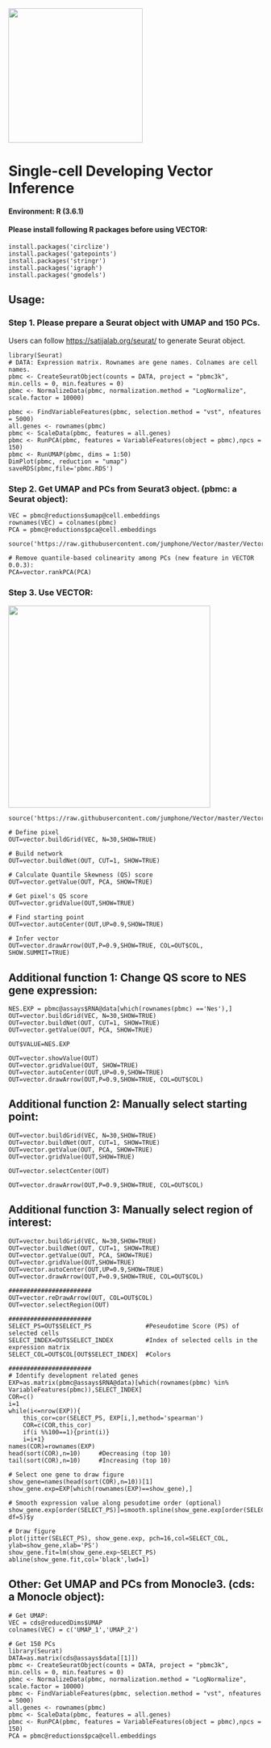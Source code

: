 <img src="https://github.com/jumphone/BEER/raw/master/DATA/Vector_LOGO.png" width="266">

# Single-cell Developing Vector Inference

#### Environment: R (3.6.1)

#### Please install following R packages before using VECTOR:

    install.packages('circlize')
    install.packages('gatepoints')
    install.packages('stringr')
    install.packages('igraph')
    install.packages('gmodels')

## Usage:

### Step 1. Please prepare a Seurat object with UMAP and 150 PCs.
Users can follow https://satijalab.org/seurat/ to generate Seurat object.

    library(Seurat)
    # DATA: Expression matrix. Rownames are gene names. Colnames are cell names.
    pbmc <- CreateSeuratObject(counts = DATA, project = "pbmc3k", min.cells = 0, min.features = 0)
    pbmc <- NormalizeData(pbmc, normalization.method = "LogNormalize", scale.factor = 10000)

    pbmc <- FindVariableFeatures(pbmc, selection.method = "vst", nfeatures = 5000)
    all.genes <- rownames(pbmc)
    pbmc <- ScaleData(pbmc, features = all.genes)
    pbmc <- RunPCA(pbmc, features = VariableFeatures(object = pbmc),npcs = 150)
    pbmc <- RunUMAP(pbmc, dims = 1:50)
    DimPlot(pbmc, reduction = "umap")
    saveRDS(pbmc,file='pbmc.RDS')

### Step 2. Get UMAP and PCs from Seurat3 object. (pbmc: a Seurat object):

    VEC = pbmc@reductions$umap@cell.embeddings
    rownames(VEC) = colnames(pbmc)
    PCA = pbmc@reductions$pca@cell.embeddings
    
    source('https://raw.githubusercontent.com/jumphone/Vector/master/Vector.R')
    
    # Remove quantile-based colinearity among PCs (new feature in VECTOR 0.0.3):   
    PCA=vector.rankPCA(PCA)

### Step 3. Use VECTOR:
<img src="https://raw.githubusercontent.com/jumphone/BEER/master/DATA/TMP/WF.jpg" width="400">

    source('https://raw.githubusercontent.com/jumphone/Vector/master/Vector.R')

    # Define pixel
    OUT=vector.buildGrid(VEC, N=30,SHOW=TRUE)
    
    # Build network
    OUT=vector.buildNet(OUT, CUT=1, SHOW=TRUE)
    
    # Calculate Quantile Skewness (QS) score
    OUT=vector.getValue(OUT, PCA, SHOW=TRUE)
    
    # Get pixel's QS score
    OUT=vector.gridValue(OUT,SHOW=TRUE)
    
    # Find starting point
    OUT=vector.autoCenter(OUT,UP=0.9,SHOW=TRUE)
    
    # Infer vector
    OUT=vector.drawArrow(OUT,P=0.9,SHOW=TRUE, COL=OUT$COL, SHOW.SUMMIT=TRUE)


## Additional function 1: Change QS score to NES gene expression:

    NES.EXP = pbmc@assays$RNA@data[which(rownames(pbmc) =='Nes'),]
    OUT=vector.buildGrid(VEC, N=30,SHOW=TRUE)
    OUT=vector.buildNet(OUT, CUT=1, SHOW=TRUE)
    OUT=vector.getValue(OUT, PCA, SHOW=TRUE)

    OUT$VALUE=NES.EXP

    OUT=vector.showValue(OUT)
    OUT=vector.gridValue(OUT, SHOW=TRUE)
    OUT=vector.autoCenter(OUT,UP=0.9,SHOW=TRUE)
    OUT=vector.drawArrow(OUT,P=0.9,SHOW=TRUE, COL=OUT$COL)

    
## Additional function 2: Manually select starting point:

    OUT=vector.buildGrid(VEC, N=30,SHOW=TRUE)
    OUT=vector.buildNet(OUT, CUT=1, SHOW=TRUE)
    OUT=vector.getValue(OUT, PCA, SHOW=TRUE)
    OUT=vector.gridValue(OUT,SHOW=TRUE)

    OUT=vector.selectCenter(OUT)

    OUT=vector.drawArrow(OUT,P=0.9,SHOW=TRUE, COL=OUT$COL)

## Additional function 3: Manually select region of interest:

    OUT=vector.buildGrid(VEC, N=30,SHOW=TRUE)
    OUT=vector.buildNet(OUT, CUT=1, SHOW=TRUE)
    OUT=vector.getValue(OUT, PCA, SHOW=TRUE)
    OUT=vector.gridValue(OUT,SHOW=TRUE)
    OUT=vector.autoCenter(OUT,UP=0.9,SHOW=TRUE)
    OUT=vector.drawArrow(OUT,P=0.9,SHOW=TRUE, COL=OUT$COL)

    #######################
    OUT=vector.reDrawArrow(OUT, COL=OUT$COL)
    OUT=vector.selectRegion(OUT)
    
    #######################
    SELECT_PS=OUT$SELECT_PS               #Peseudotime Score (PS) of selected cells
    SELECT_INDEX=OUT$SELECT_INDEX         #Index of selected cells in the expression matrix 
    SELECT_COL=OUT$COL[OUT$SELECT_INDEX]  #Colors
   
    #######################
    # Identify development related genes
    EXP=as.matrix(pbmc@assays$RNA@data)[which(rownames(pbmc) %in% VariableFeatures(pbmc)),SELECT_INDEX]
    COR=c()
    i=1
    while(i<=nrow(EXP)){
        this_cor=cor(SELECT_PS, EXP[i,],method='spearman')
        COR=c(COR,this_cor)
        if(i %%100==1){print(i)}
        i=i+1}
    names(COR)=rownames(EXP)
    head(sort(COR),n=10)     #Decreasing (top 10)
    tail(sort(COR),n=10)     #Increasing (top 10) 
    
    # Select one gene to draw figure
    show_gene=names(head(sort(COR),n=10))[1]
    show_gene.exp=EXP[which(rownames(EXP)==show_gene),]
    
    # Smooth expression value along pesudotime order (optional)
    show_gene.exp[order(SELECT_PS)]=smooth.spline(show_gene.exp[order(SELECT_PS)], df=5)$y    
    
    # Draw figure
    plot(jitter(SELECT_PS), show_gene.exp, pch=16,col=SELECT_COL, ylab=show_gene,xlab='PS')
    show_gene.fit=lm(show_gene.exp~SELECT_PS)
    abline(show_gene.fit,col='black',lwd=1)
    
    

## Other: Get UMAP and PCs from Monocle3. (cds: a Monocle object):
   
    # Get UMAP:
    VEC = cds@reducedDims$UMAP
    colnames(VEC) = c('UMAP_1','UMAP_2')
    
    # Get 150 PCs
    library(Seurat)
    DATA=as.matrix(cds@assays$data[[1]])
    pbmc <- CreateSeuratObject(counts = DATA, project = "pbmc3k", min.cells = 0, min.features = 0)
    pbmc <- NormalizeData(pbmc, normalization.method = "LogNormalize", scale.factor = 10000)
    pbmc <- FindVariableFeatures(pbmc, selection.method = "vst", nfeatures = 5000)
    all.genes <- rownames(pbmc)
    pbmc <- ScaleData(pbmc, features = all.genes)
    pbmc <- RunPCA(pbmc, features = VariableFeatures(object = pbmc),npcs = 150)
    PCA = pbmc@reductions$pca@cell.embeddings



